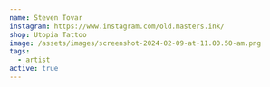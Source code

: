 ```yaml
---
name: Steven Tovar
instagram: https://www.instagram.com/old.masters.ink/
shop: Utopia Tattoo
image: /assets/images/screenshot-2024-02-09-at-11.00.50-am.png
tags:
  - artist
active: true
---
```

